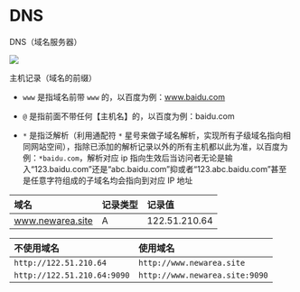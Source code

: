 # DNS

DNS（域名服务器）



![](https://image.newarea.site/2024-01-27-17-24-00.png)

主机记录（域名的前缀）

- `www` 是指域名前带 `www` 的，以百度为例：www.baidu.com

- `@` 是指前面不带任何【主机名】的，以百度为例：baidu.com

- `*` 是指泛解析（利用通配符 `*` 星号来做子域名解析，实现所有子级域名指向相同网站空间），指除已添加的解析记录以外的所有主机都以此为准，以百度为例：`*baidu.com`，解析对应 ip 指向生效后当访问者无论是输入“123.baidu.com”还是“abc.baidu.com”抑或者“123.abc.baidu.com”甚至是任意字符组成的子域名均会指向到对应 IP 地址

域名 | 记录类型 | 记录值
:--|:--|:--
www.newarea.site | A | 122.51.210.64

不使用域名 | 使用域名
:--|:--
`http://122.51.210.64` | `http://www.newarea.site`
`http://122.51.210.64:9090` | `http://www.newarea.site:9090`